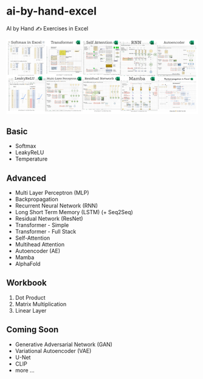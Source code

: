# ai-by-hand-excel

AI by Hand ✍️ Exercises in Excel

![](gallery.png)

## Basic
* Softmax
* LeakyReLU
* Temperature

## Advanced
* Multi Layer Perceptron (MLP)
* Backpropagation
* Recurrent Neural Network (RNN)
* Long Short Term Memory (LSTM) (+ Seq2Seq)
* Residual Network (ResNet)
* Transformer - Simple
* Transformer - Full Stack
* Self-Attention
* Multihead Attention
* Autoencoder (AE)
* Mamba
* AlphaFold

## Workbook
1. Dot Product
2. Matrix Multiplication
3. Linear Layer

## Coming Soon
* Generative Adversarial Network (GAN)
* Variational Autoencoder (VAE)
* U-Net
* CLIP
* more ...
